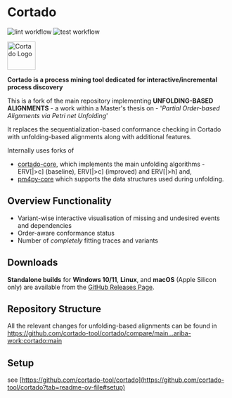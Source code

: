# Cortado

![lint workflow](https://github.com/cortado-tool/cortado/actions/workflows/lint.yml/badge.svg)
![test workflow](https://github.com/cortado-tool/cortado/actions/workflows/test.yml/badge.svg)

<img width="64" src="src/frontend/src/assets/icons/png/64x64.png" alt="Cortado Logo"/>

**Cortado is a process mining tool dedicated for interactive/incremental process discovery**

This is a fork of the main repository implementing **UNFOLDING-BASED ALIGNMENTS** - a work within a Master's thesis on - '_Partial Order-based Alignments via Petri net Unfolding_'

It replaces the sequentialization-based conformance checking in Cortado with unfolding-based alignments along with additional features. 

Internally uses forks of 
- [cortado-core](https://github.com/ariba-work/cortado-core), which implements the main unfolding algorithms - ERV[|>c] (baseline), ERV[|>c] (improved) and ERV[|>h] and,
- [pm4py-core](https://github.com/ariba-work/pm4py-core) which supports the data structures used during unfolding. 

## Overview Functionality

- Variant-wise interactive visualisation of missing and undesired events and dependencies
- Order-aware conformance status
- Number of _completely_ fitting traces and variants

## Downloads

**Standalone builds** for **Windows 10/11**, **Linux**, and **macOS** (Apple Silicon only) are available from the [GitHub Releases Page](https://github.com/cortado-tool/cortado/releases).

## Repository Structure 

All the relevant changes for unfolding-based alignments can be found in https://github.com/cortado-tool/cortado/compare/main...ariba-work:cortado:main

## Setup

see [https://github.com/cortado-tool/cortado](https://github.com/cortado-tool/cortado?tab=readme-ov-file#setup)


